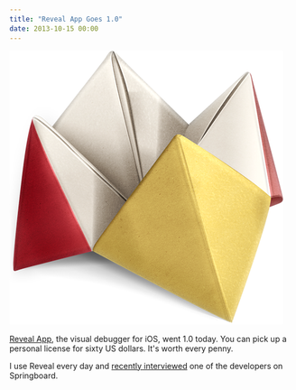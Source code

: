 ```yaml
---
title: "Reveal App Goes 1.0"
date: 2013-10-15 00:00
---
```


 ![](/img/import/blog/reveal-app-goes-10/AB3E5593EB6843EB859FC52C3B223ACA.png)

[Reveal App](http://revealapp.com), the visual debugger for iOS, went 1.0 today. You can pick up a personal license for sixty US dollars. It's worth every penny.

I use Reveal every day and [recently interviewed](http://springboardshow.com/episodes/24) one of the developers on Springboard.

<!-- more -->
